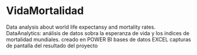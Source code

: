 # VidaMortalidad
Data analysis about world life expectansy and mortality rates.
DataAnalytics: análisis de datos sobra la esperanza de vida y los índices de mortalidad mundiales.
creado en POWER BI
bases de datos EXCEL
capturas de pantalla del resultado del proyecto
